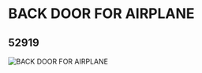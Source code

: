# BACK DOOR FOR AIRPLANE
## 52919
![BACK DOOR FOR AIRPLANE](https://lc-www-live-s.legocdn.com/media/bricks/5/2/4264939.jpg)